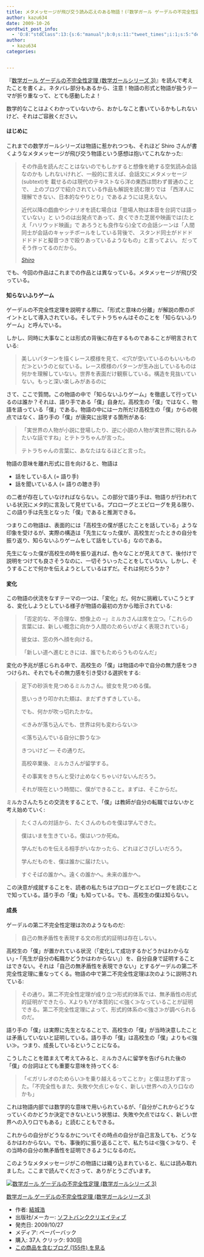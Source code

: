 ```yaml
---
title: メタメッセージが飛び交う読み応えのある物語！(『数学ガール ゲーデルの不完全性定理 (数学ガールシリーズ 3)』を読んで考えたこと)
author: kazu634
date: 2009-10-26
wordtwit_post_info:
  - 'O:8:"stdClass":13:{s:6:"manual";b:0;s:11:"tweet_times";i:1;s:5:"delay";i:0;s:7:"enabled";i:1;s:10:"separation";s:2:"60";s:7:"version";s:3:"3.7";s:14:"tweet_template";b:0;s:6:"status";i:2;s:6:"result";a:0:{}s:13:"tweet_counter";i:2;s:13:"tweet_log_ids";a:1:{i:0;i:4871;}s:9:"hash_tags";a:0:{}s:8:"accounts";a:1:{i:0;s:7:"kazu634";}}'
author:
  - kazu634
categories:


---
```

<div class="section">
<p>
    『<a href="http://d.hatena.ne.jp/asin/4797352965" onclick="__gaTracker('send', 'event', 'outbound-article', 'http://d.hatena.ne.jp/asin/4797352965', '数学ガール ゲーデルの不完全性定理 (数学ガールシリーズ 3)');">数学ガール ゲーデルの不完全性定理 (数学ガールシリーズ 3)</a>』を読んで考えたことを書くよ。ネタバレ部分もあるから、注意！物語の形式と物語が扱うテーマが折り重なって、とても感動したよ！
</p>
  
<p>
    数学的なことはよくわかっていないから、おかしなこと書いているかもしれないけど、それはご容赦ください。
</p>
  
<p>
<a name="seemore"></a>
</p>
  
<h4>
    はじめに
</h4>
  
<p>
    これまでの数学ガールシリーズは物語に惹かれつつも、それほど Shiro さんが書くようなメタメッセージが飛び交う物語という感想は抱いてこれなかった:
</p>
  
<blockquote title="Nonexistent page: Shiro:title" cite="http://practical-scheme.net/wiliki/wiliki.cgi?Shiro">
<p>
      その作品を読んだことはないのでもしかすると想像を絶する空気読み会話なのかも しれないけれど、一般的に言えば、会話文にメタメッセージ(subtext)を 載せるのは現代のテキストなら洋の東西は問わず普通のことで、 上のブログで紹介されている作品も解説を読む限りでは 「西洋人に理解できない、日本的なやりとり」であるようには見えない。
</p>
    
<p>
</p>
    
<p>
      近代以降の戯曲やシナリオを読む場合は「登場人物は本音を台詞では語っていない」と いうのは出発点であって、良くできた芝居や映画では(たとえ「ハリウッド映画」で あろうとも良作なら)全ての会話シーンは「人間同士が会話のキャッチボールをしている背後で、 スタンド同士がドドドドドドドと擬音つきで殴りあっているようなもの」と言ってよい。 だってそう作ってるのだから。
</p>
    
<p>
<cite><a href="http://practical-scheme.net/wiliki/wiliki.cgi?Shiro" onclick="__gaTracker('send', 'event', 'outbound-article', 'http://practical-scheme.net/wiliki/wiliki.cgi?Shiro', 'Shiro');" target="_blank">Shiro</a></cite>
</p>
</blockquote>
  
<p>
    でも、今回の作品はこれまでの作品とは異なっている。メタメッセージが飛び交っている。
</p>
  
<h4>
    知らないふりゲーム
</h4>
  
<p>
    ゲーデルの不完全性定理を説明する際に、「形式と意味の分離」が解説の際のポイントとして導入されている。そしてテトラちゃんはそのことを「知らないふりゲーム」と呼んでいる。
</p>
  
<p>
    しかし、同時に大事なことは形式の背後に存在するものであることが明言されている:
</p>
  
<blockquote>
<p>
      美しいパターンを描くレース模様を見て、≪穴が空いているのもいいものだ≫というのと似ている。レース模様のパターンが生み出しているものは何かを理解していない。世界を表面だけ観察している。構造を見抜いていない。もっと深い楽しみがあるのに
</p>
</blockquote>
  
<p>
    さて、ここで質問。この物語の中で「知らないふりゲーム」を徹底して行っているのは誰か？それは、語り手である「僕」自身だ。高校生の「僕」ではなく、物語を語っている「僕」である。物語の中には一カ所だけ高校生の「僕」からの視点ではなく、語り手の「僕」が唐突に出現する箇所がある:
</p>
  
<blockquote>
<p>
      「実世界の人物が小説に登場したり、逆に小説の人物が実世界に現れるみたいな話ですね」とテトラちゃんが言った。
</p>
    
<p>
      テトラちゃんの言葉に、あなたはなるほどと言った。
</p>
</blockquote>
  
<p>
    物語の意味を離れ形式に目を向けると、物語は
</p>
  
<ul>
<li>
      話をしている人 (= 語り手)
</li>
<li>
      話を聞いている人 (= 語りの聴き手)
</li>
</ul>
  
<p>
    の二者が存在していなければならない。この部分で語り手は、物語りが行われている状況にメタ的に言及して見せている。プロローグとエピローグを見る限り、この語り手は先生となった「僕」であると推測できる。
</p>
  
<p>
    つまりこの物語は、表面的には「高校生の僕が感じたことを話している」ような印象を受けるが、実際の構造は「先生になった僕が、高校生だったときの自分を振り返り、知らないふりゲームをして話をしている」なのである。
</p>
  
<p>
    先生になった僕が高校生の時を振り返れば、色々なことが見えてきて、後付けで説明をつけても良さそうなのに、一切そういったことをしていない。しかし、そうすることで何かを伝えようとしているはずだ。それは何だろうか？
</p>
  
<h4>
    変化
</h4>
  
<p>
    この物語の伏流をなすテーマの一つは、「変化」だ。何かに挑戦していこうとする、変化しようとしている様子が物語の最初の方から暗示されている:
</p>
  
<blockquote>
<p>
      「否定的な、不合理な、想像上の &#8211;」ミルカさんは席を立つ。「これらの言葉には、新しい概念に向かう人間のためらいがよく表現されている」
</p>
    
<p>
      彼女は、窓の外へ顔を向ける。
</p>
    
<p>
      「新しい道へ進むときには、誰でもためらうものなんだ」
</p>
</blockquote>
  
<p>
    変化の予兆が感じられる中で、高校生の「僕」は物語の中で自分の無力感をつきつけられ、それでもその無力感を引き受ける選択をする:
</p>
  
<blockquote>
<p>
      足下の砂浜を見つめるミルカさん。彼女を見つめる僕。
</p>
    
<p>
      思いっきり叩かれた頬は、まだずきずきしている。
</p>
    
<p>
      でも、何かが吹っ切れたかな。
</p>
    
<p>
      ≪きみが落ち込んでも、世界は何も変わらない≫
</p>
    
<p>
      ≪落ち込んでいる自分に酔うな≫
</p>
    
<p>
      きついけど &#8212; その通りだ。
</p>
    
<p>
      高校卒業後、ミルカさんが留学する。
</p>
    
<p>
      その事実をきちんと受け止めなくちゃいけないんだろう。
</p>
    
<p>
      それが現在という時間に、僕ができること。まずは、そこからだ。
</p>
</blockquote>
  
<p>
    ミルカさんたちとの交流をすることで、「僕」は教師が自分の転職ではないかと考え始めていく:
</p>
  
<blockquote>
<p>
      たくさんの対話から、たくさんのものを僕は学んできた。
</p>
    
<p>
      僕はいまを生きている。僕はいつか死ぬ。
</p>
    
<p>
      学んだものを伝える相手がいなかったら、どれほどさびしいだろう。
</p>
    
<p>
      学んだものを、僕は誰かに届けたい。
</p>
    
<p>
      すぐそばの誰かへ。遠くの誰かへ。未来の誰かへ。
</p>
</blockquote>
  
<p>
    この決意が成就することを、読者の私たちはプロローグとエピローグを読むことで知っている。語り手の「僕」も知っている。でも、高校生の僕は知らない。
</p>
  
<h4>
    成長
</h4>
  
<p>
    ゲーデルの第二不完全性定理は次のようなものだ:
</p>
  
<blockquote>
<p>
      自己の無矛盾性を表現する文の形式的証明は存在しない。
</p>
</blockquote>
  
<p>
    高校生の「僕」が置かれている状況（「変化して成功するかどうかはわからない」・「先生が自分の転職かどうかはわからない」）を、自分自身で証明することはできない。それは「自己の無矛盾性を表現できない」とするゲーデルの第二不完全性定理に重なってくる。物語の中で第二不完全性定理は次のように説明されている:
</p>
  
<blockquote>
<p>
      その通り。第二不完全性定理が成り立つ形式的体系では、無矛盾性の形式的証明ができたら、XよりもYが本質的に≪強く≫なっていることが証明できる。第二不完全性定理によって、形式的体系の≪強さ≫が調べられるのだ。
</p>
</blockquote>
  
<p>
    語り手の「僕」は実際に先生となることで、高校生の「僕」が当時決意したことは矛盾していないと証明している。語り手の「僕」は高校生の「僕」よりも≪強い≫。つまり、成長しているということになる。
</p>
  
<p>
    こうしたことを踏まえて考えてみると、ミルカさんに留学を告げられた後の「僕」の台詞はとても重要な意味を持ってくる:
</p>
  
<blockquote>
<p>
      「≪ガリレオのためらい≫を乗り越えるってことか」と僕は思わず言った。「不完全性もまた、失敗や欠点じゃなく、新しい世界への入り口なのかも」
</p>
</blockquote>
  
<p>
    これは物語内部では数学的な意味で用いられているが、「自分がこれからどうなっていくのかどうか決定できないという状態は、失敗や欠点ではなく、新しい世界への入り口でもある」と読むこともできる。
</p>
  
<p>
    これからの自分がどうなるかについてその時点の自分が自己言及しても、どうなるかはわからない。でも、事後的に振り返ることで、私たちは≪強く≫なり、その当時の自分の無矛盾性を証明できるようになるのだ。
</p>
  
<p>
</p>
  
<p>
    このようなメタメッセージがこの物語には織り込まれていると、私には読み取れました。ここまで読んでくださって、ありがとうございます。
</p>
  
<div class="hatena-asin-detail">
<a href="http://www.amazon.co.jp/dp/4797352965/?tag=hatena_st1-22&ascsubtag=d-7ibv" onclick="__gaTracker('send', 'event', 'outbound-article', 'http://www.amazon.co.jp/dp/4797352965/?tag=hatena_st1-22&ascsubtag=d-7ibv', '');"><img src="https://images-na.ssl-images-amazon.com/images/I/41wtOpDHFSL._SL160_.jpg" class="hatena-asin-detail-image" alt="数学ガール ゲーデルの不完全性定理 (数学ガールシリーズ 3)" title="数学ガール ゲーデルの不完全性定理 (数学ガールシリーズ 3)" /></a></p> 
    
<div class="hatena-asin-detail-info">
<p class="hatena-asin-detail-title">
<a href="http://www.amazon.co.jp/dp/4797352965/?tag=hatena_st1-22&ascsubtag=d-7ibv" onclick="__gaTracker('send', 'event', 'outbound-article', 'http://www.amazon.co.jp/dp/4797352965/?tag=hatena_st1-22&ascsubtag=d-7ibv', '数学ガール ゲーデルの不完全性定理 (数学ガールシリーズ 3)');">数学ガール ゲーデルの不完全性定理 (数学ガールシリーズ 3)</a>
</p>
      
<ul>
<li>
<span class="hatena-asin-detail-label">作者:</span> <a href="http://d.hatena.ne.jp/keyword/%B7%EB%BE%EB%B9%C0" onclick="__gaTracker('send', 'event', 'outbound-article', 'http://d.hatena.ne.jp/keyword/%B7%EB%BE%EB%B9%C0', '結城浩');" class="keyword">結城浩</a>
</li>
<li>
<span class="hatena-asin-detail-label">出版社/メーカー:</span> <a href="http://d.hatena.ne.jp/keyword/%A5%BD%A5%D5%A5%C8%A5%D0%A5%F3%A5%AF%A5%AF%A5%EA%A5%A8%A5%A4%A5%C6%A5%A3%A5%D6" onclick="__gaTracker('send', 'event', 'outbound-article', 'http://d.hatena.ne.jp/keyword/%A5%BD%A5%D5%A5%C8%A5%D0%A5%F3%A5%AF%A5%AF%A5%EA%A5%A8%A5%A4%A5%C6%A5%A3%A5%D6', 'ソフトバンククリエイティブ');" class="keyword">ソフトバンククリエイティブ</a>
</li>
<li>
<span class="hatena-asin-detail-label">発売日:</span> 2009/10/27
</li>
<li>
<span class="hatena-asin-detail-label">メディア:</span> ペーパーバック
</li>
<li>
<span class="hatena-asin-detail-label">購入</span>: 37人 <span class="hatena-asin-detail-label">クリック</span>: 930回
</li>
<li>
<a href="http://d.hatena.ne.jp/asin/4797352965" onclick="__gaTracker('send', 'event', 'outbound-article', 'http://d.hatena.ne.jp/asin/4797352965', 'この商品を含むブログ (155件) を見る');" target="_blank">この商品を含むブログ (155件) を見る</a>
</li>
</ul>
</div>
    
<div class="hatena-asin-detail-foot">
</div>
</div>
</div>
